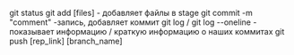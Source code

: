 git status
git add [files] - добавляет файлы в stage
git commit -m "comment"  -запись,  добавляет коммит
git log / git log --oneline  - показывает информацию / краткую информацию о наших коммитах
git push [rep_link] [branch_name]

